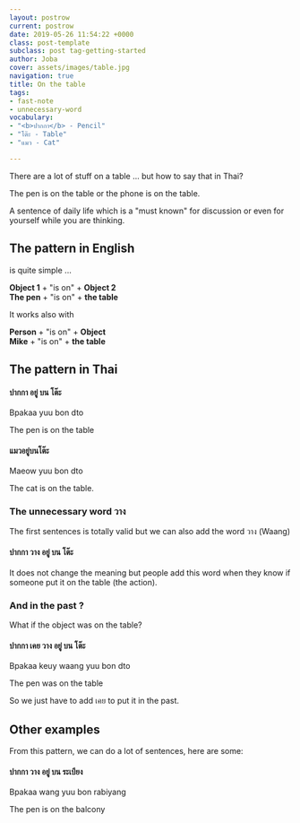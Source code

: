 ```yaml
---
layout: postrow
current: postrow
date: 2019-05-26 11:54:22 +0000
class: post-template
subclass: post tag-getting-started
author: Joba
cover: assets/images/table.jpg
navigation: true
title: On the table
tags:
- fast-note
- unnecessary-word
vocabulary:
- "<b>ปากกา</b> - Pencil"
- "โต๊ะ - Table"
- "แมว - Cat"

---
```

There are a lot of stuff on a table ... but how to say that in Thai? 

The pen is on the table or the phone is on the table. 

A sentence of daily life which is a "must known" for discussion or even for yourself while you are thinking. 

## The pattern in English

is quite simple ... 

**Object 1** + "is on" + **Object 2  
The pen** + "is on" + **the table**

It works also with 

**Person** + "is on" + **Object  
Mike** + "is on" + **the table** 

## The pattern in Thai

#### ปากกา อยู่ บน โต๊ะ

Bpakaa yuu bon dto

The pen is on the table

#### แมวอยู่บนโต๊ะ

Maeow yuu bon dto

The cat is on the table. 

### The unnecessary word วาง

The first sentences is totally valid but we can also add the word วาง (Waang)

#### ปากกา วาง อยู่ บน โต๊ะ

It does not change the meaning but people add this word when they know if someone put it on the table (the action).

### And in the past ? 

What if the object was on the table? 

#### ปากกา เคย วาง อยู่ บน โต๊ะ

Bpakaa keuy waang yuu bon dto

The pen was on the table

So we just have to add เคย to put it in the past.

## Other examples

From this pattern, we can do a lot of sentences, here are some:

#### ปากกา วาง อยู่ บน ระเบียง

Bpakaa wang yuu bon rabiyang

The pen is on the balcony